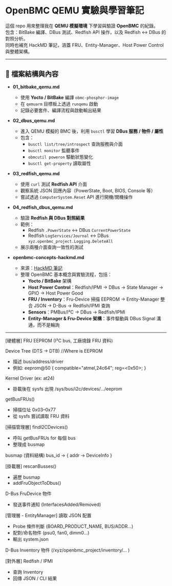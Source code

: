 # OpenBMC QEMU 實驗與學習筆記

這個 repo 用來整理我在 **QEMU 模擬環境** 下學習與驗證 **OpenBMC** 的紀錄。  
包含：BitBake 編譯、DBus 測試、Redfish API 操作，以及 Redfish ↔ DBus 的對照分析。  
同時也補充 HackMD 筆記，涵蓋 FRU、Entity-Manager、Host Power Control 與整體架構。

---

## 📂 檔案結構與內容

- **01_bitbake_qemu.md**  
  - 使用 **Yocto / BitBake** 編譯 `obmc-phosphor-image`  
  - 在 `qemuarm` 目標板上透過 `runqemu` 啟動  
  - 記錄必要套件、編譯流程與啟動輸出結果

- **02_dbus_qemu.md**  
  - 進入 QEMU 模擬的 BMC 後，利用 `busctl` 學習 **DBus 服務 / 物件 / 屬性**  
  - 包含：
    - `busctl list/tree/introspect` 查詢服務與介面  
    - `busctl monitor` 監聽事件  
    - `obmcutil poweron` 驅動狀態變化  
    - `busctl get-property` 讀取屬性

- **03_redfish_qemu.md**  
  - 使用 `curl` 測試 **Redfish API** 介面  
  - 觀察系統 JSON 回應內容（PowerState, Boot, BIOS, Console 等）  
  - 嘗試透過 `ComputerSystem.Reset` API 進行開機/關機操作

- **04_redfish_dbus_qemu.md**  
  - 驗證 **Redfish 與 DBus 對照結果**  
  - 範例：
    - Redfish `.PowerState` ↔ DBus `CurrentPowerState`  
    - Redfish `LogServices/Journal` ↔ DBus `xyz.openbmc_project.Logging.DeleteAll`  
  - 展示兩種介面查詢一致性的測試

- **openbmc-concepts-hackmd.md**  
  - 來源：[HackMD 筆記](https://hackmd.io/@-dj2hMxRT2-aleBNa4Xpvg/B1db0OIclg)  
  - 整理 OpenBMC 基本概念與實驗流程，包括：  
    - **Yocto / BitBake** 架構  
    - **Host Power Control**：Redfish/IPMI → DBus → State Manager → GPIO → Host Power Good  
    - **FRU / Inventory**：Fru-Device 掃描 EEPROM → Entity-Manager 整合 JSON → D-Bus → Redfish/IPMI 查詢  
    - **Sensors**：PMBus/I²C → DBus → Redfish/IPMI  
    - **Entity-Manager & Fru-Device 架構**：事件驅動與 DBus Signal 溝通，而不是輪詢

 ---
 [硬體層]
FRU EEPROM (I²C bus, 工廠燒錄 FRU 資料)
    
Device Tree (DTS → DTB)  //Where is EEPROM
  - 描述 bus/address/driver
  - 例如: eeprom@50 { compatible="atmel,24c64"; reg=<0x50>; }
    
Kernel Driver (ex: at24)
  - 掛載後在 sysfs 出現 /sys/bus/i2c/devices/.../eeprom
    
getBusFRUs()
  - 掃描位址 0x03–0x77
  - 從 sysfs 嘗試讀取 FRU 資料

[掃描管理層]
findI2CDevices()
  - 呼叫 getBusFRUs for 每個 bus
  - 整理成 busmap
    
busmap (資料結構)
  bus_id → { addr → DeviceInfo }

[掛載層]
rescanBusses()
  - 遍歷 busmap
  - addFruObjectToDbus()
    
D-Bus FruDevice 物件
  + 發送事件通知 (InterfacesAdded/Removed)

[管理層 - EntityManager]
讀取 JSON 配置
  - Probe 條件判斷 (BOARD_PRODUCT_NAME, BUS/ADDR…)
  - 配對/命名物件 (psu0, fan0, dimm0…)
  - 輸出 system.json
    
D-Bus Inventory 物件
  (/xyz/openbmc_project/inventory/... )

[對外層]
Redfish / IPMI
  - 查詢 Inventory
  - 回傳 JSON / CLI 結果

